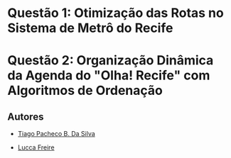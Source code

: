 
# Questão 1: Otimização das Rotas no Sistema de Metrô do Recife

# Questão 2: Organização Dinâmica da Agenda do "Olha! Recife" com Algoritmos de Ordenação



## Autores

- [Tiago Pacheco B. Da Silva](https://www.github.com/octokatherine)

- [Lucca Freire](https://www.github.com/octokatherine)
